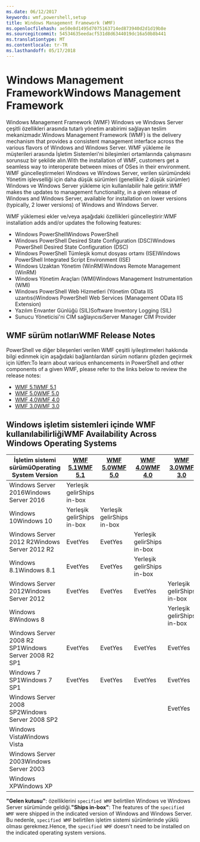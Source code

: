 ```yaml
---
ms.date: 06/12/2017
keywords: wmf,powershell,setup
title: Windows Management Framework (WMF)
ms.openlocfilehash: ae50e8d1495d7075163714ed873940d2d1d19b8e
ms.sourcegitcommit: 54534635eedacf531d8d6344019dc16a50b8b441
ms.translationtype: MT
ms.contentlocale: tr-TR
ms.lasthandoff: 05/17/2018
---
```

# <a name="windows-management-framework"></a><span data-ttu-id="4a4c2-103">Windows Management Framework</span><span class="sxs-lookup"><span data-stu-id="4a4c2-103">Windows Management Framework</span></span>

<span data-ttu-id="4a4c2-104">Windows Management Framework (WMF) Windows ve Windows Server çeşitli özellikleri arasında tutarlı yönetim arabirimi sağlayan teslim mekanizmadır.</span><span class="sxs-lookup"><span data-stu-id="4a4c2-104">Windows Management Framework (WMF) is the delivery mechanism that provides a consistent management interface across the various flavors of Windows and Windows Server.</span></span>
<span data-ttu-id="4a4c2-105">WMF yükleme ile müşterileri arasında İşletim Sistemleri'ni bileşimleri ortamlarında çalışmasını sorunsuz bir şekilde alın.</span><span class="sxs-lookup"><span data-stu-id="4a4c2-105">With the installation of WMF, customers get a seamless way to interoperate between mixes of OSes in their environment.</span></span>
<span data-ttu-id="4a4c2-106">WMF güncelleştirmeleri Windows ve Windows Server, verilen sürümündeki Yönetim işlevselliği için daha düşük sürümleri (genellikle 2 düşük sürümler) Windows ve Windows Server yükleme için kullanılabilir hale getirir.</span><span class="sxs-lookup"><span data-stu-id="4a4c2-106">WMF makes the updates to management functionality, in a given release of Windows and Windows Server, available for installation on lower versions (typically, 2 lower versions) of Windows and Windows Server.</span></span>

<span data-ttu-id="4a4c2-107">WMF yüklemesi ekler ve/veya aşağıdaki özellikleri güncelleştirir:</span><span class="sxs-lookup"><span data-stu-id="4a4c2-107">WMF installation adds and/or updates the following features:</span></span>

- <span data-ttu-id="4a4c2-108">Windows PowerShell</span><span class="sxs-lookup"><span data-stu-id="4a4c2-108">Windows PowerShell</span></span>
- <span data-ttu-id="4a4c2-109">Windows PowerShell Desired State Configuration (DSC)</span><span class="sxs-lookup"><span data-stu-id="4a4c2-109">Windows PowerShell Desired State Configuration (DSC)</span></span>
- <span data-ttu-id="4a4c2-110">Windows PowerShell Tümleşik komut dosyası ortamı (ISE)</span><span class="sxs-lookup"><span data-stu-id="4a4c2-110">Windows PowerShell Integrated Script Environment (ISE)</span></span>
- <span data-ttu-id="4a4c2-111">Windows Uzaktan Yönetim (WinRM)</span><span class="sxs-lookup"><span data-stu-id="4a4c2-111">Windows Remote Management (WinRM)</span></span>
- <span data-ttu-id="4a4c2-112">Windows Yönetim Araçları (WMI)</span><span class="sxs-lookup"><span data-stu-id="4a4c2-112">Windows Management Instrumentation (WMI)</span></span>
- <span data-ttu-id="4a4c2-113">Windows PowerShell Web Hizmetleri (Yönetim OData IIS uzantısı)</span><span class="sxs-lookup"><span data-stu-id="4a4c2-113">Windows PowerShell Web Services (Management OData IIS Extension)</span></span>
- <span data-ttu-id="4a4c2-114">Yazılım Envanter Günlüğü (SIL)</span><span class="sxs-lookup"><span data-stu-id="4a4c2-114">Software Inventory Logging (SIL)</span></span>
- <span data-ttu-id="4a4c2-115">Sunucu Yöneticisi'ni CIM sağlayıcısı</span><span class="sxs-lookup"><span data-stu-id="4a4c2-115">Server Manager CIM Provider</span></span>

## <a name="wmf-release-notes"></a><span data-ttu-id="4a4c2-116">WMF sürüm notları</span><span class="sxs-lookup"><span data-stu-id="4a4c2-116">WMF Release Notes</span></span>

<span data-ttu-id="4a4c2-117">PowerShell ve diğer bileşenleri verilen WMF çeşitli iyileştirmeleri hakkında bilgi edinmek için aşağıdaki bağlantılardan sürüm notlarını gözden geçirmek için lütfen:</span><span class="sxs-lookup"><span data-stu-id="4a4c2-117">To learn about various enhancements in PowerShell and other components of a given WMF, please refer to the links below to review the release notes:</span></span>

- [<span data-ttu-id="4a4c2-118">WMF 5.1</span><span class="sxs-lookup"><span data-stu-id="4a4c2-118">WMF 5.1</span></span>](5.1/release-notes.md)
- [<span data-ttu-id="4a4c2-119">WMF 5.0</span><span class="sxs-lookup"><span data-stu-id="4a4c2-119">WMF 5.0</span></span>](5.0/releasenotes.md)
- [<span data-ttu-id="4a4c2-120">WMF 4.0</span><span class="sxs-lookup"><span data-stu-id="4a4c2-120">WMF 4.0</span></span>](https://download.microsoft.com/download/3/D/6/3D61D262-8549-4769-A660-230B67E15B25/Windows%20Management%20Framework%204%200%20Release%20Notes.docx)
- [<span data-ttu-id="4a4c2-121">WMF 3.0</span><span class="sxs-lookup"><span data-stu-id="4a4c2-121">WMF 3.0</span></span>](https://download.microsoft.com/download/E/7/6/E76850B8-DA6E-4FF5-8CCE-A24FC513FD16/WMF%203%20Release%20Notes.docx)

## <a name="wmf-availability-across-windows-operating-systems"></a><span data-ttu-id="4a4c2-122">Windows işletim sistemleri içinde WMF kullanılabilirliği</span><span class="sxs-lookup"><span data-stu-id="4a4c2-122">WMF Availability Across Windows Operating Systems</span></span>

| <span data-ttu-id="4a4c2-123">İşletim sistemi sürümü</span><span class="sxs-lookup"><span data-stu-id="4a4c2-123">Operating System Version</span></span> | [<span data-ttu-id="4a4c2-124">WMF 5.1</span><span class="sxs-lookup"><span data-stu-id="4a4c2-124">WMF 5.1</span></span>](https://aka.ms/wmf51download) | [<span data-ttu-id="4a4c2-125">WMF 5.0</span><span class="sxs-lookup"><span data-stu-id="4a4c2-125">WMF 5.0</span></span>](https://aka.ms/wmf5download) | [<span data-ttu-id="4a4c2-126">WMF 4.0</span><span class="sxs-lookup"><span data-stu-id="4a4c2-126">WMF 4.0</span></span>](https://aka.ms/wmf4download) |  [<span data-ttu-id="4a4c2-127">WMF 3.0</span><span class="sxs-lookup"><span data-stu-id="4a4c2-127">WMF 3.0</span></span>](https://aka.ms/wmf3download) | [<span data-ttu-id="4a4c2-128">WMF 2.0</span><span class="sxs-lookup"><span data-stu-id="4a4c2-128">WMF 2.0</span></span>](https://aka.ms/wmf2download) |
| ------------------------ | ----------- | ----------- | ----------- | ------------ |  ------------- |
| <span data-ttu-id="4a4c2-129">Windows Server 2016</span><span class="sxs-lookup"><span data-stu-id="4a4c2-129">Windows Server 2016</span></span> | <span data-ttu-id="4a4c2-130">Yerleşik gelir</span><span class="sxs-lookup"><span data-stu-id="4a4c2-130">Ships in-box</span></span> |  |  |  |  |
| <span data-ttu-id="4a4c2-131">Windows 10</span><span class="sxs-lookup"><span data-stu-id="4a4c2-131">Windows 10</span></span> | <span data-ttu-id="4a4c2-132">Yerleşik gelir</span><span class="sxs-lookup"><span data-stu-id="4a4c2-132">Ships in-box</span></span> | <span data-ttu-id="4a4c2-133">Yerleşik gelir</span><span class="sxs-lookup"><span data-stu-id="4a4c2-133">Ships in-box</span></span>  | | | |
| <span data-ttu-id="4a4c2-134">Windows Server 2012 R2</span><span class="sxs-lookup"><span data-stu-id="4a4c2-134">Windows Server 2012 R2</span></span>| <span data-ttu-id="4a4c2-135">Evet</span><span class="sxs-lookup"><span data-stu-id="4a4c2-135">Yes</span></span> | <span data-ttu-id="4a4c2-136">Evet</span><span class="sxs-lookup"><span data-stu-id="4a4c2-136">Yes</span></span> | <span data-ttu-id="4a4c2-137">Yerleşik gelir</span><span class="sxs-lookup"><span data-stu-id="4a4c2-137">Ships in-box</span></span> |  |  |
| <span data-ttu-id="4a4c2-138">Windows 8.1</span><span class="sxs-lookup"><span data-stu-id="4a4c2-138">Windows 8.1</span></span> | <span data-ttu-id="4a4c2-139">Evet</span><span class="sxs-lookup"><span data-stu-id="4a4c2-139">Yes</span></span> | <span data-ttu-id="4a4c2-140">Evet</span><span class="sxs-lookup"><span data-stu-id="4a4c2-140">Yes</span></span> |  <span data-ttu-id="4a4c2-141">Yerleşik gelir</span><span class="sxs-lookup"><span data-stu-id="4a4c2-141">Ships in-box</span></span> |  |  |
| <span data-ttu-id="4a4c2-142">Windows Server 2012</span><span class="sxs-lookup"><span data-stu-id="4a4c2-142">Windows Server 2012</span></span> | <span data-ttu-id="4a4c2-143">Evet</span><span class="sxs-lookup"><span data-stu-id="4a4c2-143">Yes</span></span> | <span data-ttu-id="4a4c2-144">Evet</span><span class="sxs-lookup"><span data-stu-id="4a4c2-144">Yes</span></span> | <span data-ttu-id="4a4c2-145">Evet</span><span class="sxs-lookup"><span data-stu-id="4a4c2-145">Yes</span></span> |  <span data-ttu-id="4a4c2-146">Yerleşik gelir</span><span class="sxs-lookup"><span data-stu-id="4a4c2-146">Ships in-box</span></span> | |
| <span data-ttu-id="4a4c2-147">Windows 8</span><span class="sxs-lookup"><span data-stu-id="4a4c2-147">Windows 8</span></span> |  |  |  | <span data-ttu-id="4a4c2-148">Yerleşik gelir</span><span class="sxs-lookup"><span data-stu-id="4a4c2-148">Ships in-box</span></span> | |
| <span data-ttu-id="4a4c2-149">Windows Server 2008 R2 SP1</span><span class="sxs-lookup"><span data-stu-id="4a4c2-149">Windows Server 2008 R2 SP1</span></span> | <span data-ttu-id="4a4c2-150">Evet</span><span class="sxs-lookup"><span data-stu-id="4a4c2-150">Yes</span></span> | <span data-ttu-id="4a4c2-151">Evet</span><span class="sxs-lookup"><span data-stu-id="4a4c2-151">Yes</span></span> | <span data-ttu-id="4a4c2-152">Evet</span><span class="sxs-lookup"><span data-stu-id="4a4c2-152">Yes</span></span> |  <span data-ttu-id="4a4c2-153">Evet</span><span class="sxs-lookup"><span data-stu-id="4a4c2-153">Yes</span></span>| <span data-ttu-id="4a4c2-154">Yerleşik gelir</span><span class="sxs-lookup"><span data-stu-id="4a4c2-154">Ships in-box</span></span> |
| <span data-ttu-id="4a4c2-155">Windows 7 SP1</span><span class="sxs-lookup"><span data-stu-id="4a4c2-155">Windows 7 SP1</span></span>  | <span data-ttu-id="4a4c2-156">Evet</span><span class="sxs-lookup"><span data-stu-id="4a4c2-156">Yes</span></span> | <span data-ttu-id="4a4c2-157">Evet</span><span class="sxs-lookup"><span data-stu-id="4a4c2-157">Yes</span></span> | <span data-ttu-id="4a4c2-158">Evet</span><span class="sxs-lookup"><span data-stu-id="4a4c2-158">Yes</span></span> | <span data-ttu-id="4a4c2-159">Evet</span><span class="sxs-lookup"><span data-stu-id="4a4c2-159">Yes</span></span> | <span data-ttu-id="4a4c2-160">Yerleşik gelir</span><span class="sxs-lookup"><span data-stu-id="4a4c2-160">Ships in-box</span></span> |
| <span data-ttu-id="4a4c2-161">Windows Server 2008 SP2</span><span class="sxs-lookup"><span data-stu-id="4a4c2-161">Windows Server 2008 SP2</span></span> | | | | <span data-ttu-id="4a4c2-162">Evet</span><span class="sxs-lookup"><span data-stu-id="4a4c2-162">Yes</span></span> | <span data-ttu-id="4a4c2-163">Evet</span><span class="sxs-lookup"><span data-stu-id="4a4c2-163">Yes</span></span> |
| <span data-ttu-id="4a4c2-164">Windows Vista</span><span class="sxs-lookup"><span data-stu-id="4a4c2-164">Windows Vista</span></span> | | | | | <span data-ttu-id="4a4c2-165">Evet</span><span class="sxs-lookup"><span data-stu-id="4a4c2-165">Yes</span></span> |
| <span data-ttu-id="4a4c2-166">Windows Server 2003</span><span class="sxs-lookup"><span data-stu-id="4a4c2-166">Windows Server 2003</span></span>| | | |  | <span data-ttu-id="4a4c2-167">Evet</span><span class="sxs-lookup"><span data-stu-id="4a4c2-167">Yes</span></span> |
| <span data-ttu-id="4a4c2-168">Windows XP</span><span class="sxs-lookup"><span data-stu-id="4a4c2-168">Windows XP</span></span> | | | |  | <span data-ttu-id="4a4c2-169">Evet</span><span class="sxs-lookup"><span data-stu-id="4a4c2-169">Yes</span></span> |

<span data-ttu-id="4a4c2-170">**"Gelen kutusu"**: özelliklerini `specified WMF` belirtilen Windows ve Windows Server sürümünde geldiği.</span><span class="sxs-lookup"><span data-stu-id="4a4c2-170">**"Ships in-box"**: The features of the `specified WMF` were shipped in the indicated version of  Windows and Windows Server.</span></span>
<span data-ttu-id="4a4c2-171">Bu nedenle, `specified WMF` belirtilen işletim sistemi sürümlerinde yüklü olması gerekmez.</span><span class="sxs-lookup"><span data-stu-id="4a4c2-171">Hence, the `specified WMF` doesn't need to be installed on the indicated operating system versions.</span></span>
